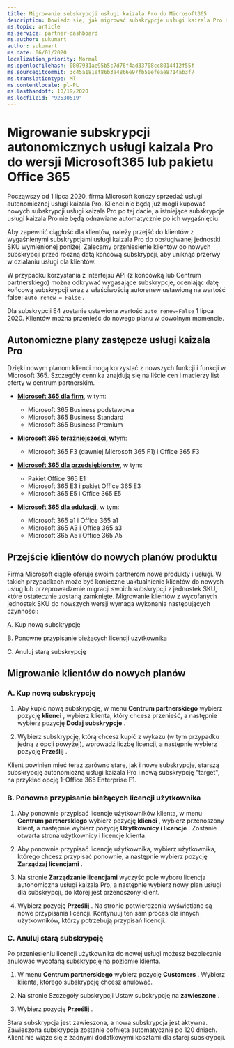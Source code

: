 ```yaml
---
title: Migrowanie subskrypcji usługi kaizala Pro do Microsoft365
description: Dowiedz się, jak migrować subskrypcje usługi kaizala Pro do wersji Microsoft365 lub pakietu Office 365. Przeczytaj ten artykuł, aby uzyskać więcej informacji na temat przechodzenia do klientów.
ms.topic: article
ms.service: partner-dashboard
ms.author: sukumart
author: sukumart
ms.date: 06/01/2020
localization_priority: Normal
ms.openlocfilehash: 0807931ae95b5c7d76f4ad33708cc8014412f55f
ms.sourcegitcommit: 3c45a181ef86b3a4866e97fb50efeae8714ab3f7
ms.translationtype: MT
ms.contentlocale: pl-PL
ms.lasthandoff: 10/19/2020
ms.locfileid: "92530519"
---
```

# <a name="migrate-kaizala-pro-standalone-subscriptions-to-microsoft365-or-office-365-versions"></a>Migrowanie subskrypcji autonomicznych usługi kaizala Pro do wersji Microsoft365 lub pakietu Office 365

Począwszy od 1 lipca 2020, firma Microsoft kończy sprzedaż usługi autonomicznej usługi kaizala Pro. Klienci nie będą już mogli kupować nowych subskrypcji usługi kaizala Pro po tej dacie, a istniejące subskrypcje usługi kaizala Pro nie będą odnawiane automatycznie po ich wygaśnięciu.

Aby zapewnić ciągłość dla klientów, należy przejść do klientów z wygaśnienymi subskrypcjami usługi kaizala Pro do obsługiwanej jednostki SKU wymienionej poniżej. Zalecamy przeniesienie klientów do nowych subskrypcji przed roczną datą końcową subskrypcji, aby uniknąć przerwy w działaniu usługi dla klientów.

W przypadku korzystania z interfejsu API (z końcówką lub Centrum partnerskiego) można odkrywać wygasające subskrypcje, oceniając datę końcową subskrypcji wraz z właściwością autorenew ustawioną na wartość false: `auto renew = False` .

Dla subskrypcji E4 zostanie ustawiona wartość `auto renew=False` 1 lipca 2020. Klientów można przenieść do nowego planu w dowolnym momencie.

## <a name="kaizala-pro-standalone-replacement-plans"></a>Autonomiczne plany zastępcze usługi kaizala Pro

Dzięki nowym planom klienci mogą korzystać z nowszych funkcji i funkcji w Microsoft 365. Szczegóły cennika znajdują się na liście cen i macierzy list oferty w centrum partnerskim.

- [**Microsoft 365 dla firm**](https://www.microsoft.com/microsoft-365/compare-all-microsoft-365-products?&activetab=tab:primaryr2), w tym:  
   - Microsoft 365 Business podstawowa
   - Microsoft 365 Business Standard
   - Microsoft 365 Business Premium
    
- [**Microsoft 365 teraźniejszości, w**](https://www.microsoft.com/microsoft-365/microsoft-365-enterprise-f3?activetab=pivot:overviewtab)tym:
   - Microsoft 365 F3 (dawniej Microsoft 365 F1) i Office 365 F3
    
- [**Microsoft 365 dla przedsiębiorstw**](https://www.microsoft.com/microsoft-365/compare-microsoft-365-enterprise-plans), w tym: 
   - Pakiet Office 365 E1
   - Microsoft 365 E3 i pakiet Office 365 E3
   - Microsoft 365 E5 i Office 365 E5

- [**Microsoft 365 dla edukacji**](https://www.microsoft.com/education/buy-license/microsoft365), w tym: 
    - Microsoft 365 a1 i Office 365 a1
    - Microsoft 365 A3 i Office 365 a3
    - Microsoft 365 A5 i Office 365 A5

## <a name="transition-customers-to-new-product-plans"></a>Przejście klientów do nowych planów produktu

Firma Microsoft ciągle oferuje swoim partnerom nowe produkty i usługi. W takich przypadkach może być konieczne uaktualnienie klientów do nowych usług lub przeprowadzenie migracji swoich subskrypcji z jednostek SKU, które ostatecznie zostaną zamknięte. Migrowanie klientów z wycofanych jednostek SKU do nowszych wersji wymaga wykonania następujących czynności:

A. Kup nową subskrypcję

B. Ponowne przypisanie bieżących licencji użytkownika

C. Anuluj starą subskrypcję


## <a name="migrate-your-customers-to-new-plans"></a>Migrowanie klientów do nowych planów

### <a name="a-purchase-the-new-subscription"></a>A. Kup nową subskrypcję

1. Aby kupić nową subskrypcję, w menu **Centrum partnerskiego** wybierz pozycję **klienci** , wybierz klienta, który chcesz przenieść, a następnie wybierz pozycję **Dodaj subskrypcje** .

2. Wybierz subskrypcję, którą chcesz kupić z wykazu (w tym przypadku jedną z opcji powyżej), wprowadź liczbę licencji, a następnie wybierz pozycję **Prześlij** .

Klient powinien mieć teraz zarówno stare, jak i nowe subskrypcje, starszą subskrypcję autonomiczną usługi kaizala Pro i nową subskrypcję "target", na przykład opcję 1-Office 365 Enterprise F1.

### <a name="b-reassign-current-user-licenses"></a>B. Ponowne przypisanie bieżących licencji użytkownika

1. Aby ponownie przypisać licencje użytkowników klienta, w menu **Centrum partnerskiego** wybierz pozycję **klienci** , wybierz przenoszony klient, a następnie wybierz pozycję **Użytkownicy i licencje** . Zostanie otwarta strona użytkownicy i licencje klienta.

2. Aby ponownie przypisać licencję użytkownika, wybierz użytkownika, którego chcesz przypisać ponownie, a następnie wybierz pozycję **Zarządzaj licencjami** .

3. Na stronie **Zarządzanie licencjami** wyczyść pole wyboru licencja autonomiczna usługi kaizala Pro, a następnie wybierz nowy plan usługi dla subskrypcji, do której jest przenoszony klient.

4.  Wybierz pozycję **Prześlij** . Na stronie potwierdzenia wyświetlane są nowe przypisania licencji. Kontynuuj ten sam proces dla innych użytkowników, którzy potrzebują przypisań licencji.

### <a name="c-cancel-old-subscription"></a>C. Anuluj starą subskrypcję

Po przeniesieniu licencji użytkownika do nowej usługi możesz bezpiecznie anulować wycofaną subskrypcję na poziomie klienta.

1.  W menu **Centrum partnerskiego** wybierz pozycję **Customers** . Wybierz klienta, którego subskrypcję chcesz anulować.

2.  Na stronie Szczegóły subskrypcji Ustaw subskrypcję na **zawieszone** .

3.  Wybierz pozycję **Prześlij** .

Stara subskrypcja jest zawieszona, a nowa subskrypcja jest aktywna. Zawieszona subskrypcja zostanie cofnięta automatycznie po 120 dniach. Klient nie wiąże się z żadnymi dodatkowymi kosztami dla starej subskrypcji.
